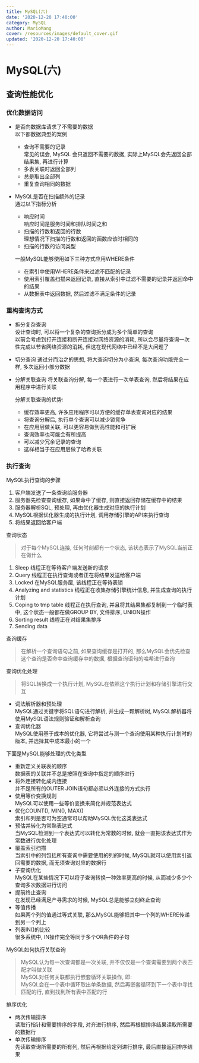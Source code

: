 ```yaml
---
title: MySQL(六)
date: '2020-12-20 17:40:00'
category: MySQL
author: MarioMang
cover: /resources/images/default_cover.gif
updated: '2020-12-20 17:40:00'
---
```


# MySQL(六)

## 查询性能优化

### 优化数据访问

* 是否向数据库请求了不需要的数据  
	以下都数据典型的案例
	* 查询不需要的记录  
		常见的误会, MySQL 会只返回不需要的数据, 实际上MySQL会先返回全部结果集, 再进行计算
	* 多表关联时返回全部列
	* 总是取出全部列
	* 重复查询相同的数据
* MySQL是否在扫描额外的记录  
	通过以下指标分析
	* 响应时间  
		响应时间是服务时间和排队时间之和
	* 扫描的行数和返回的行数  
		理想情况下扫描的行数和返回的函数应该时相同的
	* 扫描的行数的访问类型  

	一般MySQL能够使用如下三种方式应用WHERE条件
	* 在索引中使用WHERE条件来过滤不匹配的记录
	* 使用索引覆盖扫描来返回记录, 直接从索引中过滤不需要的记录并返回命中的结果
	* 从数据表中返回数据, 然后过滤不满足条件的记录


### 重构查询方式

* 拆分复杂查询  
	设计查询时, 可以将一个复杂的查询拆分成为多个简单的查询  
	以前会考虑到打开连接和断开连接对网络资源的消耗, 所以会尽量将查询一次性完成以节省网络资源的消耗, 但这在现代网络中已经不是大问题了

* 切分查询
	通过分而治之的思想, 将大查询切分为小查询, 每次查询功能完全一样, 多次返回小部分数据

* 分解关联查询
	将关联查询分解, 每一个表进行一次单表查询, 然后将结果在应用程序中进行关联

	分解关联查询的优势:
	* 缓存效率更高, 许多应用程序可以方便的缓存单表查询对应的结果
	* 将查询分解后, 执行单个查询可以减少锁竞争
	* 在应用层做关联, 可以更容易做到高性能和可扩展
	* 查询效率也可能会有所提高
	* 可以减少冗余记录的查询
	* 这样相当于在应用层做了哈希关联

### 执行查询
MySQL执行查询的步骤
1. 客户端发送了一条查询给服务器
2. 服务器先检查查询缓存, 如果命中了缓存, 则直接返回存储在缓存中的结果
3. 服务器解析SQL, 预处理, 再由优化器生成对应的执行计划
4. MySQL根据优化器生成的执行计划, 调用存储引擎的API来执行查询
5. 将结果返回给客户端

查询状态
> 对于每个MySQL连接, 任何时刻都有一个状态, 该状态表示了MySQL当前正在做什么
1. Sleep 线程正在等待客户端发送新的请求
2. Query 线程正在执行查询或者正在将结果发送给客户端
3. Locked 在MySQL服务层, 该线程正在等待表锁
4. Analyzing and statistics 线程正在收集存储引擎统计信息, 并生成查询的执行计划
5. Coping to tmp table 线程正在执行查询, 并且将其结果集都复制到一个临时表中, 这个状态一般都在做GROUP BY, 文件排序, UNION操作
6. Sorting result 线程正在对结果集排序
7. Sending data

查询缓存  
> 在解析一个查询语句之前, 如果查询缓存是打开的, 那么MySQL会优先检查这个查询是否命中查询缓存中的数据, 根据查询语句的哈希进行查询

查询优化处理
> 将SQL转换成一个执行计划, MySQL在依照这个执行计划和存储引擎进行交互
* 词法解析器和预处理  
	MySQL通过关键字将SQL语句进行解析, 并生成一颗解析树, MySQL解析器将使用MySQL语法规则验证和解析查询
* 查询优化器  
	MySQL使用基于成本的优化器, 它将尝试与测一个查询使用某种执行计划时的版本, 并选择其中成本最小的一个

下面是MySQL能够处理的优化类型
* 重新定义关联表的顺序  
	数据表的关联并不总是按照在查询中指定的顺序进行
* 将外连接转化成内连接  
	并不是所有的OUTER JOIN语句都必须以外连接的方式执行
* 使用等价变换规则  
	MySQL可以使用一些等价变换来简化并规范表达式
* 优化COUNT(), MIN(), MAX()  
	索引和列是否可为空通常可以帮助MySQL优化这类表达式
* 预估并转化为常熟表达式  
	当MySQL检测到一个表达式可以转化为常数的时候, 就会一直把该表达式作为常数进行优化处理
* 覆盖索引扫描  
	当索引中的列包括所有查询中需要使用的列的时候, MySQL就可以使用索引返回需要的数据, 而无须查询对应的数据行
* 子查询优化  
	MySQL在某些情况下可以将子查询转换一种效率更高的时候, 从而减少多少个查询多次数据进行访问
* 提前终止查询  
	在发现已经满足产寻需求的时候, MySQL总是能够立刻终止查询
* 等值传播  
	如果两个列的值通过等式关联, 那么MySQL能够把其中一个列的WHERE传递到另一个列上
* 列表IN()的比较  
	很多系统中, IN操作完全等同于多个OR条件的子句

MySQL如何执行关联查询  
> MySQL认为每一次查询都是一次关联, 并不仅仅是一个查询需要到两个表匹配才叫做关联  
> MySQL对任何关联都执行嵌套循环关联操作, 即:  
> MySQL会在一个表中循环取出单条数据, 然后再嵌套循环到下一个表中寻找匹配的行, 直到找到所有表中匹配的行

排序优化  
* 两次传输排序  
	读取行指针和需要排序的字段, 对齐进行排序, 然后再根据排序结果读取所需要的数据行
* 单次传输排序  
	先读取查询所需要的所有列, 然后再根据给定列进行排序, 最后直接返回排序结果



